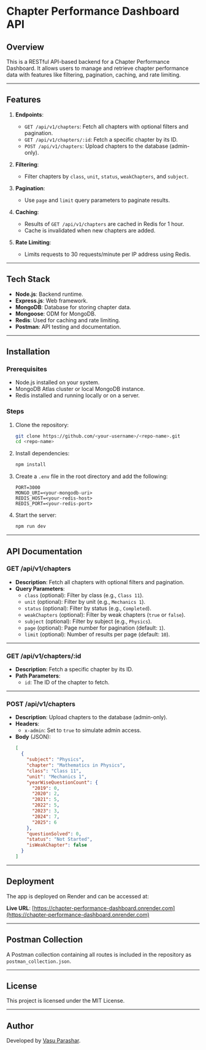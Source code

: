 # Chapter Performance Dashboard API

## Overview
This is a RESTful API-based backend for a Chapter Performance Dashboard. It allows users to manage and retrieve chapter performance data with features like filtering, pagination, caching, and rate limiting.

---

## Features
1. **Endpoints**:
   - `GET /api/v1/chapters`: Fetch all chapters with optional filters and pagination.
   - `GET /api/v1/chapters/:id`: Fetch a specific chapter by its ID.
   - `POST /api/v1/chapters`: Upload chapters to the database (admin-only).

2. **Filtering**:
   - Filter chapters by `class`, `unit`, `status`, `weakChapters`, and `subject`.

3. **Pagination**:
   - Use `page` and `limit` query parameters to paginate results.

4. **Caching**:
   - Results of `GET /api/v1/chapters` are cached in Redis for 1 hour.
   - Cache is invalidated when new chapters are added.

5. **Rate Limiting**:
   - Limits requests to 30 requests/minute per IP address using Redis.

---

## Tech Stack
- **Node.js**: Backend runtime.
- **Express.js**: Web framework.
- **MongoDB**: Database for storing chapter data.
- **Mongoose**: ODM for MongoDB.
- **Redis**: Used for caching and rate limiting.
- **Postman**: API testing and documentation.

---

## Installation

### Prerequisites
- Node.js installed on your system.
- MongoDB Atlas cluster or local MongoDB instance.
- Redis installed and running locally or on a server.

### Steps
1. Clone the repository:
   ```bash
   git clone https://github.com/<your-username>/<repo-name>.git
   cd <repo-name>
   ```

2. Install dependencies:
   ```bash
   npm install
   ```

3. Create a `.env` file in the root directory and add the following:
   ```properties
   PORT=3000
   MONGO_URI=<your-mongodb-uri>
   REDIS_HOST=<your-redis-host>
   REDIS_PORT=<your-redis-port>
   ```

4. Start the server:
   ```bash
   npm run dev
   ```

---

## API Documentation

### **GET /api/v1/chapters**
- **Description**: Fetch all chapters with optional filters and pagination.
- **Query Parameters**:
  - `class` (optional): Filter by class (e.g., `Class 11`).
  - `unit` (optional): Filter by unit (e.g., `Mechanics 1`).
  - `status` (optional): Filter by status (e.g., `Completed`).
  - `weakChapters` (optional): Filter by weak chapters (`true` or `false`).
  - `subject` (optional): Filter by subject (e.g., `Physics`).
  - `page` (optional): Page number for pagination (default: `1`).
  - `limit` (optional): Number of results per page (default: `10`).

---

### **GET /api/v1/chapters/:id**
- **Description**: Fetch a specific chapter by its ID.
- **Path Parameters**:
  - `id`: The ID of the chapter to fetch.

---

### **POST /api/v1/chapters**
- **Description**: Upload chapters to the database (admin-only).
- **Headers**:
  - `x-admin`: Set to `true` to simulate admin access.
- **Body** (JSON):
  ```json
  [
    {
      "subject": "Physics",
      "chapter": "Mathematics in Physics",
      "class": "Class 11",
      "unit": "Mechanics 1",
      "yearWiseQuestionCount": {
        "2019": 0,
        "2020": 2,
        "2021": 5,
        "2022": 5,
        "2023": 3,
        "2024": 7,
        "2025": 6
      },
      "questionSolved": 0,
      "status": "Not Started",
      "isWeakChapter": false
    }
  ]
  ```

---

## Deployment
The app is deployed on Render and can be accessed at:

**Live URL**: [https://chapter-performance-dashboard.onrender.com](https://chapter-performance-dashboard.onrender.com)

---

## Postman Collection
A Postman collection containing all routes is included in the repository as `postman_collection.json`.

---

## License
This project is licensed under the MIT License.

---

## Author
Developed by [Vasu Parashar](https://github.com/whotfvasu).
